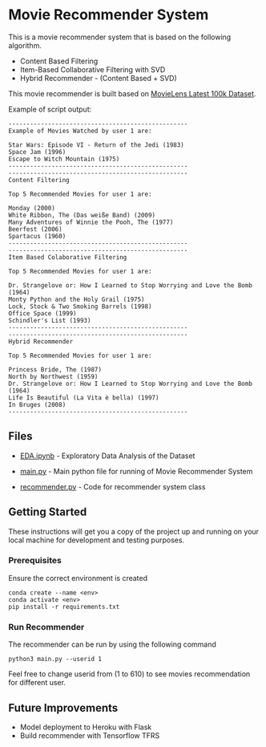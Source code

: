 # Movie Recommender System

This is a movie recommender system that is based on the following algorithm.
* Content Based Filtering
* Item-Based Collaborative Filtering with SVD
* Hybrid Recommender - (Content Based + SVD)

This movie recommender is built based on [MovieLens Latest 100k Dataset](https://grouplens.org/datasets/movielens/latest/). 

Example of script output:
```
--------------------------------------------------
Example of Movies Watched by user 1 are:

Star Wars: Episode VI - Return of the Jedi (1983)
Space Jam (1996)
Escape to Witch Mountain (1975)
--------------------------------------------------
--------------------------------------------------
Content Filtering

Top 5 Recommended Movies for user 1 are:

Monday (2000)
White Ribbon, The (Das weiße Band) (2009)
Many Adventures of Winnie the Pooh, The (1977)
Beerfest (2006)
Spartacus (1960)
--------------------------------------------------
--------------------------------------------------
Item Based Colaborative Filtering

Top 5 Recommended Movies for user 1 are:

Dr. Strangelove or: How I Learned to Stop Worrying and Love the Bomb (1964)
Monty Python and the Holy Grail (1975)
Lock, Stock & Two Smoking Barrels (1998)
Office Space (1999)
Schindler's List (1993)
--------------------------------------------------
--------------------------------------------------
Hybrid Recommender

Top 5 Recommended Movies for user 1 are:

Princess Bride, The (1987)
North by Northwest (1959)
Dr. Strangelove or: How I Learned to Stop Worrying and Love the Bomb (1964)
Life Is Beautiful (La Vita è bella) (1997)
In Bruges (2008)
--------------------------------------------------
```
## Files

* [EDA.ipynb](https://github.com/hwchua0209/Recommender-System/blob/master/EDA.ipynb) - Exploratory Data Analysis of the Dataset

* [main.py](https://github.com/hwchua0209/Recommender-System/blob/master/main.py) - Main python file for running of Movie Recommender System

* [recommender.py](https://github.com/hwchua0209/Recommender-System/blob/master/recommender.py) - Code for recommender system class

## Getting Started

These instructions will get you a copy of the project up and running on your local machine for development and testing purposes.

### Prerequisites

Ensure the correct environment is created

```
conda create --name <env>
conda activate <env>
pip install -r requirements.txt
```

### Run Recommender

The recommender can be run by using the following command

```
python3 main.py --userid 1
```
Feel free to change userid from (1 to 610) to see movies recommendation for different user.

## Future Improvements

* Model deployment to Heroku with Flask
* Build recommender with Tensorflow TFRS